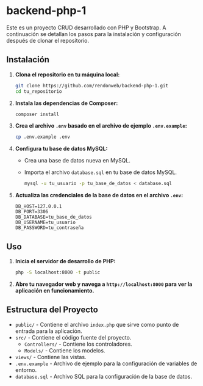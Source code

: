 # backend-php-1

Este es un proyecto CRUD desarrollado con PHP y Bootstrap. A continuación se detallan los pasos para la instalación y configuración después de clonar el repositorio.

## Instalación

1. **Clona el repositorio en tu máquina local:**

   ```sh
   git clone https://github.com/rendonweb/backend-php-1.git
   cd tu_repositorio
   ```

2. **Instala las dependencias de Composer:**

   ```sh
   composer install
   ```

3. **Crea el archivo `.env` basado en el archivo de ejemplo `.env.example`:**

   ```sh
   cp .env.example .env
   ```

4. **Configura tu base de datos MySQL:**

   - Crea una base de datos nueva en MySQL.
   - Importa el archivo `database.sql` en tu base de datos MySQL.

     ```sh
     mysql -u tu_usuario -p tu_base_de_datos < database.sql
     ```

5. **Actualiza las credenciales de la base de datos en el archivo `.env`:**

   ```env
   DB_HOST=127.0.0.1
   DB_PORT=3306
   DB_DATABASE=tu_base_de_datos
   DB_USERNAME=tu_usuario
   DB_PASSWORD=tu_contraseña
   ```

## Uso

1. **Inicia el servidor de desarrollo de PHP:**

   ```sh
   php -S localhost:8000 -t public
   ```

2. **Abre tu navegador web y navega a `http://localhost:8000` para ver la aplicación en funcionamiento.**

## Estructura del Proyecto

- `public/` - Contiene el archivo `index.php` que sirve como punto de entrada para la aplicación.
- `src/` - Contiene el código fuente del proyecto.
  - `Controllers/` - Contiene los controladores.
  - `Models/` - Contiene los modelos.
- `views/` - Contiene las vistas.
- `.env.example` - Archivo de ejemplo para la configuración de variables de entorno.
- `database.sql` - Archivo SQL para la configuración de la base de datos.
